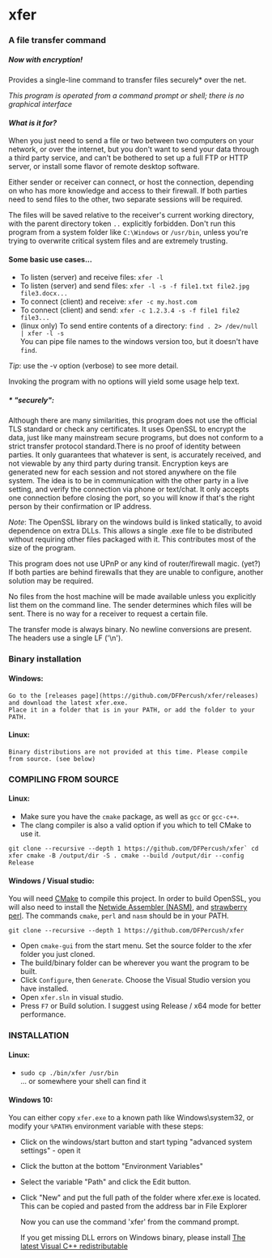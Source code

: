# xfer
### A file transfer command

##### _Now with encryption!_

Provides a single-line command to transfer files securely\* over the net.

_This program is operated from a command prompt or shell; there is no graphical interface_

#### _What is it for?_
When you just need to send a file or two between two computers on your network, or over the internet,
but you don't want to send your data through a third party service, and can't be bothered
to set up a full FTP or HTTP server, or install some flavor of remote desktop software.

Either sender or receiver can connect, or host the connection, depending on who has more
knowledge and access to their firewall. If both parties need to send files to the other,
two separate sessions will be required.

The files will be saved relative to the receiver's current working directory,
with the parent directory token `..` explicitly forbidden.
Don't run this program from a system folder like `C:\Windows` or `/usr/bin`,
unless you're trying to overwrite critical system files and are extremely trusting.

#### Some basic use cases...  

 * To listen (server) and receive files: `xfer -l`  
 * To listen (server) and send files: `xfer -l -s -f file1.txt file2.jpg file3.docx...`  
 * To connect (client) and receive: `xfer -c my.host.com`  
 * To connect (client) and send: `xfer -c 1.2.3.4 -s -f file1 file2 file3...`  
 * (linux only) To send entire contents of a directory: `find . 2> /dev/null | xfer -l -s`  
You can pipe file names to the windows version too, but it doesn't have `find`.

_Tip_: use the -v option (verbose) to see more detail.

Invoking the program with no options will yield some usage help text.


##### \* "securely":  
Although there are many similarities, this program does not use the official TLS standard
or check any certificates. It uses OpenSSL to encrypt the data, just like many mainstream
secure programs, but does not conform to a strict transfer protocol standard.There is no proof of 
identity between parties. It only guarantees that whatever is sent, is accurately received, and 
not viewable by any third party during transit. Encryption keys are generated new for each session
and not stored anywhere on the file system.
The idea is to be in communication with the other party in a live setting, and verify the
connection via phone or text/chat. It only accepts one connection before closing the port,
so you will know if that's the right person by their confirmation or IP address.

_Note_: The OpenSSL library on the windows build is linked statically, to avoid dependence on extra DLLs.
This allows a single .exe file to be distributed without requiring other files packaged with it.
This contributes most of the size of the program.

This program does not use UPnP or any kind of router/firewall magic. (yet?)
If both parties are behind firewalls that they are unable to configure, 
another solution may be required.

No files from the host machine will be made available unless you explicitly list them on 
the command line. The sender determines which files will be sent. There is no way for a
receiver to request a certain file.

The transfer mode is always binary. No newline conversions are present. The headers use a single LF ('\n').


### Binary installation

#### Windows:
    Go to the [releases page](https://github.com/DFPercush/xfer/releases) and download the latest xfer.exe.
    Place it in a folder that is in your PATH, or add the folder to your PATH.

#### Linux:
    Binary distributions are not provided at this time. Please compile from source. (see below)


### COMPILING FROM SOURCE

#### Linux:
 * Make sure you have the `cmake` package, as well as `gcc` or `gcc-c++`.
 * The clang compiler is also a valid option if you which to tell CMake to use it.

```git clone --recursive --depth 1 https://github.com/DFPercush/xfer`
cd xfer
cmake -B /output/dir -S .
cmake --build /output/dir --config Release```


#### Windows / Visual studio:
You will need [CMake](https://cmake.org) to compile this project.
In order to build OpenSSL, you will also need to install
the [Netwide Assembler (NASM)](https://www.nasm.us/), and [strawberry perl](http://www.strawberryperl.com/).
The commands `cmake`, `perl` and `nasm` should be in your PATH. 

`git clone --recursive --depth 1 https://github.com/DFPercush/xfer`

* Open `cmake-gui` from the start menu. Set the source folder to the xfer folder you just cloned.
* The build/binary folder can be wherever you want the program to be built.
* Click `Configure`, then `Generate`. Choose the Visual Studio version you have installed.
* Open `xfer.sln` in visual studio.
* Press `F7` or Build solution. I suggest using Release / x64 mode for better performance.

### INSTALLATION

#### Linux:

* `sudo cp ./bin/xfer /usr/bin`  
       ... or somewhere your shell can find it

#### Windows 10:
You can either copy `xfer.exe` to a known path like Windows\system32, or modify your `%PATH%` environment variable with these steps:

* Click on the windows/start button and start typing "advanced system settings" - open it
* Click the button at the bottom "Environment Variables"
* Select the variable "Path" and click the Edit button.
* Click "New" and put the full path of the folder where xfer.exe is located.  
This can be copied and pasted from the address bar in File Explorer

   Now you can use the command 'xfer' from the command prompt.

  If you get missing DLL errors on Windows binary, please install
  [The latest Visual C++ redistributable](https://support.microsoft.com/en-us/help/2977003/the-latest-supported-visual-c-downloads)

